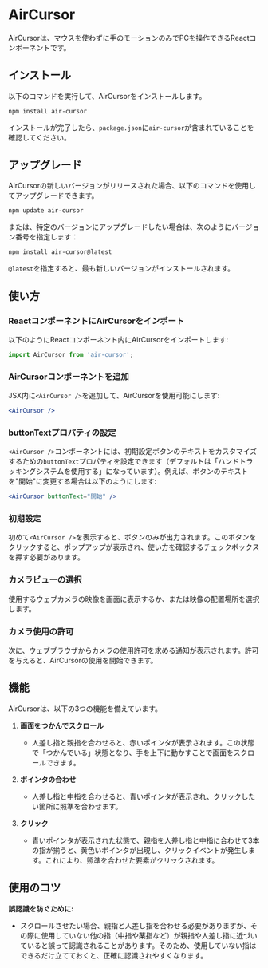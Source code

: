 # AirCursor

AirCursorは、マウスを使わずに手のモーションのみでPCを操作できるReactコンポーネントです。

## インストール

以下のコマンドを実行して、AirCursorをインストールします。

```bash
npm install air-cursor
```

インストールが完了したら、`package.json`に`air-cursor`が含まれていることを確認してください。

## アップグレード

AirCursorの新しいバージョンがリリースされた場合、以下のコマンドを使用してアップグレードできます。

```bash
npm update air-cursor
```

または、特定のバージョンにアップグレードしたい場合は、次のようにバージョン番号を指定します：

```bash
npm install air-cursor@latest
```

`@latest`を指定すると、最も新しいバージョンがインストールされます。

## 使い方

### ReactコンポーネントにAirCursorをインポート

以下のようにReactコンポーネント内にAirCursorをインポートします:

```javascript
import AirCursor from 'air-cursor';
```

### AirCursorコンポーネントを追加

JSX内に`<AirCursor />`を追加して、AirCursorを使用可能にします:

```jsx
<AirCursor />
```

### buttonTextプロパティの設定

`<AirCursor />`コンポーネントには、初期設定ボタンのテキストをカスタマイズするための`buttonText`プロパティを設定できます（デフォルトは「ハンドトラッキングシステムを使用する」になっています）。例えば、ボタンのテキストを"開始"に変更する場合は以下のようにします:

```jsx
<AirCursor buttonText="開始" />
```

### 初期設定

初めて`<AirCursor />`を表示すると、ボタンのみが出力されます。このボタンをクリックすると、ポップアップが表示され、使い方を確認するチェックボックスを押す必要があります。

### カメラビューの選択

使用するウェブカメラの映像を画面に表示するか、または映像の配置場所を選択します。

### カメラ使用の許可

次に、ウェブブラウザからカメラの使用許可を求める通知が表示されます。許可を与えると、AirCursorの使用を開始できます。

## 機能

AirCursorは、以下の3つの機能を備えています。

1. **画面をつかんでスクロール**

   - 人差し指と親指を合わせると、赤いポインタが表示されます。この状態で「つかんでいる」状態となり、手を上下に動かすことで画面をスクロールできます。

2. **ポインタの合わせ**

   - 人差し指と中指を合わせると、青いポインタが表示され、クリックしたい箇所に照準を合わせます。

3. **クリック**

   - 青いポインタが表示された状態で、親指を人差し指と中指に合わせて3本の指が揃うと、黄色いポインタが出現し、クリックイベントが発生します。これにより、照準を合わせた要素がクリックされます。

## 使用のコツ

**誤認識を防ぐために:**

- スクロールさせたい場合、親指と人差し指を合わせる必要がありますが、その際に使用していない他の指（中指や薬指など）が親指や人差し指に近づいていると誤って認識されることがあります。そのため、使用していない指はできるだけ立てておくと、正確に認識されやすくなります。

